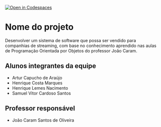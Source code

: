 [![Open in Codespaces](https://classroom.github.com/assets/launch-codespace-f4981d0f882b2a3f0472912d15f9806d57e124e0fc890972558857b51b24a6f9.svg)](https://classroom.github.com/open-in-codespaces?assignment_repo_id=10642293)
# Nome do projeto
Desenvolver um sistema de software que possa ser vendido para companhias de streaming,
com base no conhecimento aprendido nas aulas de Programação Orientada por Objetos do professor João Caram.

## Alunos integrantes da equipe

* Artur Capucho de Araújo
* Henrique Costa Marques
* Henrique Lemes Nacimento
* Samuel Vitor Cardoso Santos

## Professor responsável

* João Caram Santos de Oliveira


